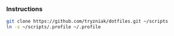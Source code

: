 ### Instructions

```bash
git clone https://github.com/tryzniak/dotfiles.git ~/scripts
ln -s ~/scripts/.profile ~/.profile
```
